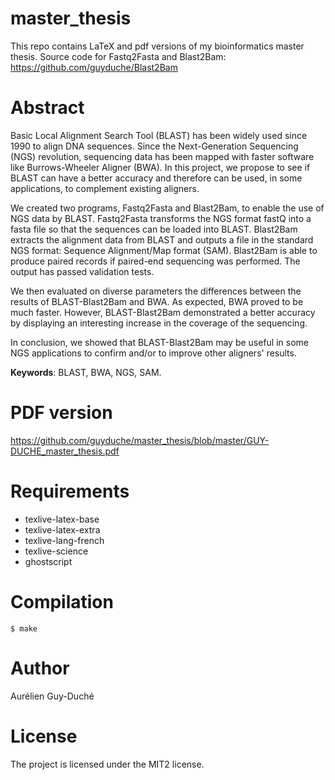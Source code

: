 # master_thesis

This repo contains LaTeX and pdf versions of my bioinformatics master thesis.
Source code for Fastq2Fasta and Blast2Bam: https://github.com/guyduche/Blast2Bam

# Abstract

Basic Local Alignment Search Tool (BLAST) has been widely used since 1990 to align DNA sequences.
Since the Next-Generation Sequencing (NGS) revolution, sequencing data has been mapped with faster software like Burrows-Wheeler Aligner (BWA).
In this project, we propose to see if BLAST can have a better accuracy and therefore can be used, in some applications, to complement existing aligners.

We created two programs, Fastq2Fasta and Blast2Bam, to enable the use of NGS data by BLAST.
Fastq2Fasta transforms the NGS format fastQ into a fasta file so that the sequences can be loaded into BLAST.
Blast2Bam extracts the alignment data from BLAST and outputs a file in the standard NGS format: Sequence Alignment/Map format (SAM).
Blast2Bam is able to produce paired records if paired-end sequencing was performed.
The output has passed validation tests.

We then evaluated on diverse parameters the differences between the results of BLAST-Blast2Bam and BWA.
As expected, BWA proved to be much faster.
However, BLAST-Blast2Bam demonstrated a better accuracy by displaying an interesting increase in the coverage of the sequencing.

In conclusion, we showed that BLAST-Blast2Bam may be useful in some NGS applications to confirm and/or to improve other aligners' results.

**Keywords**: BLAST, BWA, NGS, SAM.

# PDF version

https://github.com/guyduche/master_thesis/blob/master/GUY-DUCHE_master_thesis.pdf

# Requirements

- texlive-latex-base
- texlive-latex-extra
- texlive-lang-french
- texlive-science
- ghostscript

# Compilation

```
$ make
```

# Author

Aurélien Guy-Duché

# License

The project is licensed under the MIT2 license.